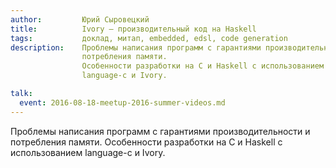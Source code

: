 ```yaml
---
author:         Юрий Сыровецкий
title:          Ivory — производительный код на Haskell
tags:           доклад, митап, embedded, edsl, code generation
description:    Проблемы написания программ с гарантиями производительности и
                потребления памяти.
                Особенности разработки на C и Haskell с использованием
                language-c и Ivory.

talk:
  event: 2016-08-18-meetup-2016-summer-videos.md
---
```


Проблемы написания программ с гарантиями производительности и потребления
памяти.
Особенности разработки на C и Haskell с использованием language-c и Ivory.
